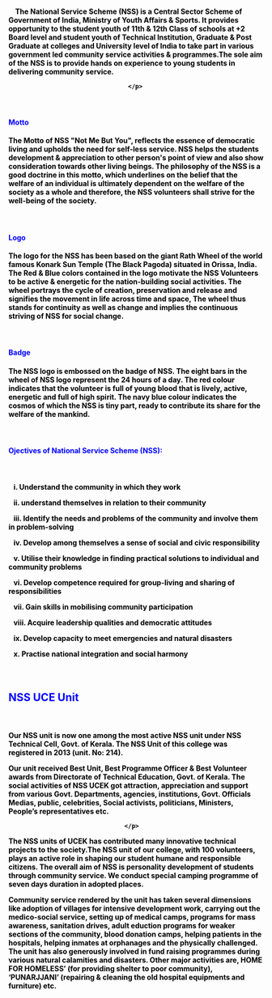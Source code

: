<font color="black"> <br/><br/><br/> <br/><br/><br/> <br/><br/><br/>
<h4>
<p>
<br/>&nbsp;&nbsp;&nbsp;&nbsp;The National Service Scheme (NSS) is a Central Sector Scheme of Government of India, Ministry of Youth Affairs &amp; Sports. It provides opportunity to the student youth of 11th &amp; 12th Class of schools at +2 Board level and student youth of Technical Institution, Graduate &amp; Post Graduate at colleges and University level of India to take part in various government led community service activities &amp; programmes.The sole aim of the NSS is to provide hands on experience to young students in delivering community service.

                                     </p>
</h4>
</font>
<font color="blue"><br/>
<h4>Motto<br/>
</h4></font>
<font color="black">
<h4><p>The Motto of NSS "Not Me But You", reflects the essence of democratic living and upholds the need for self-less service. NSS helps the students development &amp; appreciation to other person's point of view and also show consideration towards other living beings. The philosophy of the NSS is a good doctrine in this motto, which underlines on the belief that the welfare of an individual is ultimately dependent on the welfare of the society as a whole and therefore, the NSS volunteers shall strive for the well-being of the society.</p>
</h4>
</font>
<font color="blue"><br/>
<h4>Logo<br/>
</h4></font>
<font color="black">
<h4><p>The logo for the NSS has been based on the giant Rath Wheel of the world famous Konark Sun Temple (The Black Pagoda) situated in Orissa, India. The Red &amp; Blue colors contained in the logo motivate the NSS Volunteers to be active &amp; energetic for the nation-building social activities. The wheel portrays the cycle of creation, preservation and release and signifies the movement in life across time and space, The wheel thus stands for continuity as well as change and implies the continuous striving of NSS for social change.</p>
</h4>
</font>
<font color="blue"><br/>
<h4>Badge<br/>
</h4></font>
<font color="black">
<h4><p>The NSS logo is embossed on the badge of NSS. The eight bars in the wheel of NSS logo represent the 24 hours of a day. The red colour indicates that the volunteer is full of young blood that is lively, active, energetic and full of high spirit. The navy blue colour indicates the cosmos of which the NSS is tiny part, ready to contribute its share for the welfare of the mankind.</p></h4>
</font>
<font color="blue"><br/>
<h4>Ojectives of National Service Scheme (NSS): </h4><br/>
</font>
<font color="black">
<h4><p>&nbsp;&nbsp;&nbsp;i. Understand the community in which they work</p>
<p> &nbsp;&nbsp;&nbsp;ii. understand themselves in relation to their community </p>
<p>&nbsp;&nbsp;&nbsp;iii. Identify the needs and problems of the community and involve them in problem-solving</p>
<p>&nbsp;&nbsp;&nbsp;iv. Develop among themselves a sense of social and civic responsibility</p>
<p>&nbsp;&nbsp;&nbsp;v. Utilise their knowledge in finding practical solutions to individual and community problems</p>
<p>&nbsp;&nbsp;&nbsp;vi. Develop competence required for group-living and sharing of responsibilities</p>
<p>&nbsp;&nbsp;&nbsp;vii. Gain skills in mobilising community participation</p>
<p>&nbsp;&nbsp;&nbsp;viii. Acquire leadership qualities and democratic attitudes</p>
<p>&nbsp;&nbsp;&nbsp;ix. Develop capacity to meet emergencies and natural disasters</p>
<p>&nbsp;&nbsp;&nbsp;x. Practise national integration and social harmony</p>
</h4>
</font>
<br/>
<font color="blue">
<h2>NSS UCE Unit  </h2><br/>
</font>
<font color="black">
<h4><p>Our NSS unit is now one among the most active NSS unit under NSS Technical Cell, Govt. of Kerala. The NSS Unit of this college was registered in 2013 (unit. No: 214). 

Our unit received Best Unit, Best Programme Officer &amp; Best Volunteer awards from Directorate of Technical Education, Govt. of Kerala. The social activities of NSS UCEK got attraction, appreciation and support from various Govt. Departments, agencies, institutions, Govt. Officials Medias, public, celebrities, Social activists, politicians, Ministers, People’s representatives etc. 



                                    </p>
<p>The NSS units of UCEK has contributed many innovative technical projects to the society.The NSS unit of our college, with 100 volunteers, plays an active role in shaping our student humane and responsible citizens. The overall aim of NSS is personality development of students through community service. We conduct special camping programme of seven days duration in adopted places.



</p>
<p> Community service rendered by the  unit has taken several dimensions like adoption of villages for intensive development work, carrying out the medico-social service, setting up of medical camps, programs for mass awareness, sanitation drives, adult eduction programs for weaker sections of the community, blood donation camps, helping patients in the hospitals, helping inmates at orphanages and the physically challenged. The unit has also generously involved in fund raising programmes during various natural calamities and disasters. Other major activities are, HOME FOR HOMELESS’ (for providing shelter to poor community), ‘PUNARJJANI’ (repairing &amp; cleaning the old hospital equipments and furniture) etc.

</p></h4></font>
</div>